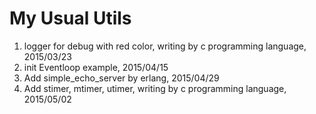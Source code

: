 # My Usual Utils

1. logger for debug with red color, writing by c programming language, 2015/03/23
2. init Eventloop example, 2015/04/15
3. Add simple_echo_server by erlang, 2015/04/29
4. Add stimer, mtimer, utimer, writing by c programming language, 2015/05/02
